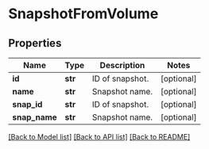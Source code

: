 # SnapshotFromVolume

## Properties
Name | Type | Description | Notes
------------ | ------------- | ------------- | -------------
**id** | **str** | ID of snapshot. | [optional] 
**name** | **str** | Snapshot name. | [optional] 
**snap_id** | **str** | ID of snapshot. | [optional] 
**snap_name** | **str** | Snapshot name. | [optional] 

[[Back to Model list]](../README.md#documentation-for-models) [[Back to API list]](../README.md#documentation-for-api-endpoints) [[Back to README]](../README.md)


